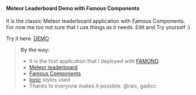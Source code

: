 #### <i class="icon-file"></i> Meteor Leaderboard Demo with Famous Components

It is the classic Meteor leaderboard application with Famous Components. For now me too not sure that I use things as it needs. Edit and Try yourself :)

Try it here. [<i class="icon-link"></i> DEMO](http://fame-leader.meteor.com)

> **By the way:**
> 
> - It is the first application that I deployed with [FAMONO](https://github.com/raix/Meteor-famono).
> - [Meteor leaderboard](http://leaderboard.meteor.com/)
> - [Famous Components](https://github.com/gadicc/meteor-famous-components)
> - [Ionic](http://ionicframework.com) styles used
> - Thanks to everyone makes it possible. @raix, gadicc
